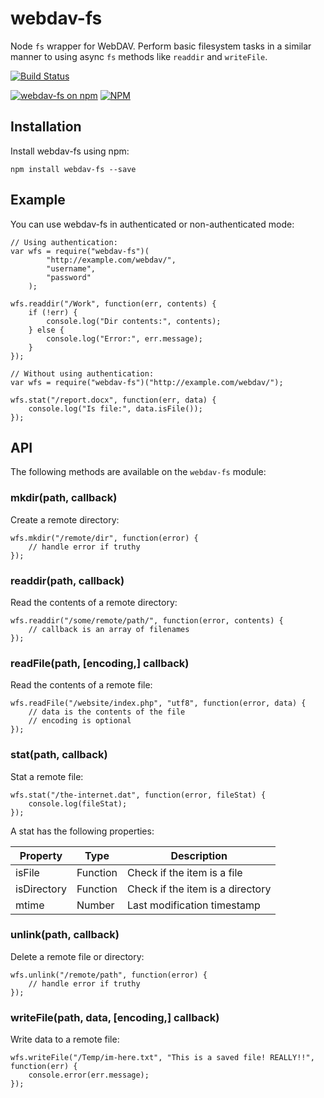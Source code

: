 # webdav-fs
Node `fs` wrapper for WebDAV. Perform basic filesystem tasks in a similar manner to using async `fs` methods like `readdir` and `writeFile`.

[![Build Status](https://travis-ci.org/perry-mitchell/webdav-fs.svg)](https://travis-ci.org/perry-mitchell/webdav-fs)

[![webdav-fs on npm](https://nodei.co/npm/webdav-fs.png?downloads=true&downloadRank=true&stars=true)](https://www.npmjs.com/package/webdav-fs) [![NPM](https://nodei.co/npm-dl/webdav-fs.png?months=3&height=2)](https://nodei.co/npm/webdav-fs/)

## Installation

Install webdav-fs using npm:

```
npm install webdav-fs --save
```

## Example

You can use webdav-fs in authenticated or non-authenticated mode:

```
// Using authentication:
var wfs = require("webdav-fs")(
        "http://example.com/webdav/",
        "username",
        "password"
    );

wfs.readdir("/Work", function(err, contents) {
    if (!err) {
        console.log("Dir contents:", contents);
    } else {
        console.log("Error:", err.message);
    }
});
```

```
// Without using authentication:
var wfs = require("webdav-fs")("http://example.com/webdav/");

wfs.stat("/report.docx", function(err, data) {
    console.log("Is file:", data.isFile());
});
```

## API

The following methods are available on the `webdav-fs` module:

### mkdir(path, callback)

Create a remote directory:

```
wfs.mkdir("/remote/dir", function(error) {
    // handle error if truthy
});
```

### readdir(path, callback)

Read the contents of a remote directory:

```
wfs.readdir("/some/remote/path/", function(error, contents) {
    // callback is an array of filenames
});
```

### readFile(path, [encoding,] callback)

Read the contents of a remote file:

```
wfs.readFile("/website/index.php", "utf8", function(error, data) {
    // data is the contents of the file
    // encoding is optional
});
```

### stat(path, callback)

Stat a remote file:

```
wfs.stat("/the-internet.dat", function(error, fileStat) {
    console.log(fileStat);
});
```

A stat has the following properties:

| Property | Type | Description |
| -------- | ---- | ----------- |
| isFile   | Function | Check if the item is a file |
| isDirectory | Function | Check if the item is a directory |
| mtime | Number | Last modification timestamp |

### unlink(path, callback)

Delete a remote file or directory:

```
wfs.unlink("/remote/path", function(error) {
    // handle error if truthy
});
```

### writeFile(path, data, [encoding,] callback)

Write data to a remote file:

```
wfs.writeFile("/Temp/im-here.txt", "This is a saved file! REALLY!!", function(err) {
    console.error(err.message);
});
```
